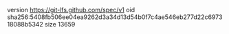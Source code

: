 version https://git-lfs.github.com/spec/v1
oid sha256:5408fb506ee04ea9262d3a34d13d54b0f7c4ae546eb277d22c697318088b5342
size 13659
